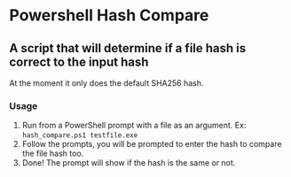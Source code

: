 # Powershell Hash Compare

## A script that will determine if a file hash is correct to the input hash
At the moment it only does the default SHA256 hash.

### Usage
1. Run from a PowerShell prompt with a file as an argument. Ex: `hash_compare.ps1 testfile.exe`
2. Follow the prompts, you will be prompted to enter the hash to compare the file hash too.
3. Done! The prompt will show if the hash is the same or not.